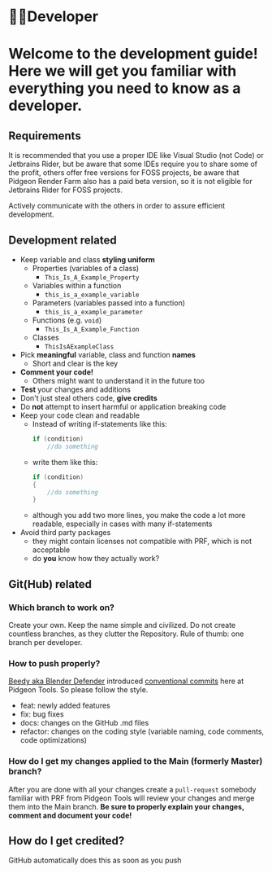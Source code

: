 # 👨‍💻Developer
# Welcome to the development guide! Here we will get you familiar with everything you need to know as a developer.

## Requirements
It is recommended that you use a proper IDE like Visual Studio (not Code) or Jetbrains Rider, but be aware that some IDEs require you to share some of the profit, others offer free versions for FOSS projects, be aware that Pidgeon Render Farm also has a paid beta version, so it is not eligible for Jetbrains Rider for FOSS projects.

Actively communicate with the others in order to assure efficient development.

## Development related
- Keep variable and class **styling uniform**
    - Properties (variables of a class)
        - ``This_Is_A_Example_Property``
    - Variables within a function
        - ``this_is_a_example_variable``
    - Parameters (variables passed into a function)
        - ``this_is_a_example_parameter``
    - Functions (e.g. ``void``)
        - ``This_Is_A_Example_Function``
    - Classes
        - ``ThisIsAExampleClass``
- Pick **meaningful** variable, class and function **names**
    - Short and clear is the key
- **Comment your code!**
    - Others might want to understand it in the future too
- **Test** your changes and additions
- Don't just steal others code, **give credits**
- Do **not** attempt to insert harmful or application breaking code
- Keep your code clean and readable
    - Instead of writing if-statements like this:
        ```cs
        if (condition)
            //do something
        ```
    - write them like this:
        ```cs
        if (condition)
        {
            //do something
        }
        ```
    - although you add two more lines, you make the code a lot more readable, especially in cases with many if-statements
- Avoid third party packages
    - they might contain licenses not compatible with PRF, which is not acceptable
    - do **you** know how they actually work?

## Git(Hub) related
### Which branch to work on?
Create your own. Keep the name simple and civilized. Do not create countless branches, as they clutter the Repository.
Rule of thumb: one branch per developer.

### How to push properly?
[Beedy aka Blender Defender](https://github.com/BlenderDefender) introduced [conventional commits](https://www.conventionalcommits.org/en/v1.0.0/) here at Pidgeon Tools. So please follow the style.
- feat:     newly added features
- fix:      bug fixes
- docs:     changes on the GitHub .md files
- refactor: changes on the coding style (variable naming, code comments, code optimizations)

### How do I get my changes applied to the Main (formerly Master) branch?
After you are done with all your changes create a ``pull-request`` somebody familiar with PRF from Pidgeon Tools will review your changes and merge them into the Main branch.
**Be sure to properly explain your changes, comment and document your code!**

## How do I get credited?
GitHub automatically does this as soon as you push
